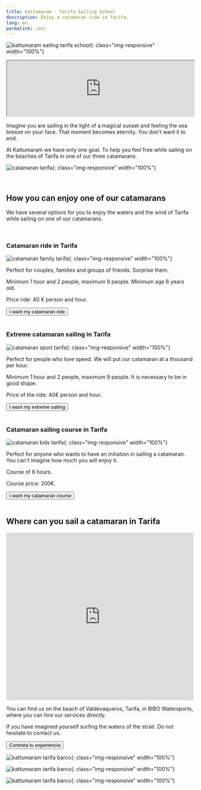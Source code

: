 ```yaml
---
title: Kattumaram - Tarifa Sailing School
description: Enjoy a catamaran ride in Tarifa.
lang: en
permalink: /en/
---
```


![kattumaram sailing tarifa school](/assets/images/logo-2.png){: class="img-responsive" width="100%"}

<div class="embed-responsive embed-responsive-16by9">
  <iframe width="100%" class="embed-responsive-item" src="https://www.youtube.com/embed/wnnz8vdHqDc?autoplay=1&cc_load_policy=1"></iframe>
</div>

Imagine you are sailing in the light of a magical sunset and feeling the sea breeze on your face. That moment becomes eternity. You don't want it to end.

At Kattumaram we have only one goal. To help you feel free while sailing on the beaches of Tarifa in one of our three catamarans.

![catamaran tarifa](/assets/images/boat.jpeg){: class="img-responsive" width="100%"}

<br>

## **How you can enjoy one of our catamarans**

We have several options for you to enjoy the waters and the wind of Tarifa while sailing on one of our catamarans.

<br>

### **Catamaran ride in Tarifa**

![catamaran family tarifa](/assets/images/boat_family.jpeg){: class="img-responsive" width="100%"}

Perfect for couples, families and groups of friends. Surprise them.

Minimum 1 hour and 2 people, maximum 9 people. Minimum age 6 years old.

Price ride: 40 € person and hour.

<a href="https://socialmedia638083.typeform.com/to/YcuDK5zW">
  <button type="button" class="btn btn-dark">
    I want my catamaran ride
  </button>
</a>

<br>
<br>

### **Extreme catamaran sailing in Tarifa**

![catamaran sport tarifa](/assets/images/boat_sport.jpeg){: class="img-responsive" width="100%"}

Perfect for people who love speed. We will put our catamaran at a thousand per hour.

Minimum 1 hour and 2 people, maximum 9 people. It is necessary to be in good shape.

Price of the ride: 40€ person and hour.

<a href="https://socialmedia638083.typeform.com/to/YcuDK5zW">
  <button type="button" class="btn btn-dark">
    I want my extreme sailing
  </button>
</a>

<br>
<br>

### **Catamaran sailing course in Tarifa**

![catamaran kids tarifa](/assets/images/kids.jpeg){: class="img-responsive" width="100%"}

Perfect for anyone who wants to have an initiation in sailing a catamaran. You can't imagine how much you will enjoy it.

Course of 6 hours.

Course price: 200€.

<a href="https://socialmedia638083.typeform.com/to/YcuDK5zW">
  <button type="button" class="btn btn-dark">
    I want my catamaran course
  </button>
</a>

<br>
<br>


## **Where can you sail a catamaran in Tarifa**

<iframe src="https://www.google.com/maps/embed?pb=!1m14!1m8!1m3!1d12900.255775060012!2d-5.6847073!3d36.0675444!3m2!1i1024!2i768!4f13.1!3m3!1m2!1s0x0%3A0x9de219abb6d0b29d!2sBIBO%20Watersports!5e0!3m2!1sen!2ses!4v1622299827335!5m2!1sen!2ses" width="100%" height="450" style="border:0;" allowfullscreen="" loading="lazy"></iframe>

You can find us on the beach of Valdevaqueros, Tarifa, in BIBO Watersports, where you can hire our services directly. 

If you have imagined yourself surfing the waters of the strait. Do not hesitate to contact us.

<a href="https://socialmedia638083.typeform.com/to/YcuDK5zW">
  <button type="button" class="btn btn-dark">
    Contrata tu experiencia
  </button>
</a>

<br>

![kattumaram tarifa barco](/assets/images/team.jpeg){: class="img-responsive" width="100%"}

![kattumaram tarifa barco](/assets/images/team_boat.jpeg){: class="img-responsive" width="100%"}

![kattumaram tarifa barco](/assets/images/boat_beach.jpeg){: class="img-responsive" width="100%"}

<br>











    
  
